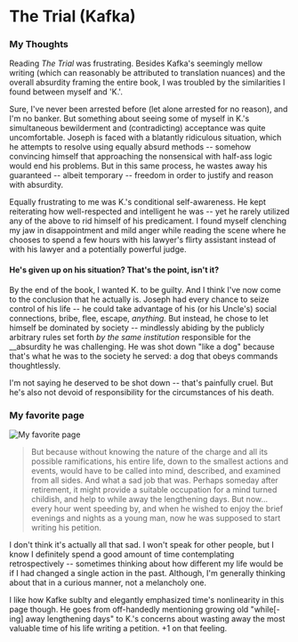 # The Trial \(Kafka\)

### My Thoughts

Reading _The Trial_ was frustrating. Besides Kafka's seemingly mellow writing \(which can reasonably be attributed to translation nuances\) and the overall absurdity framing the entire book, I was troubled by the similarities I found between myself and 'K.'.

Sure, I've never been arrested before \(let alone arrested for no reason\), and I'm no banker. But something about seeing some of myself in K.'s simultaneous bewilderment and \(contradicting\) acceptance was quite uncomfortable. Joseph is faced with a blatantly ridiculous situation, which he attempts to resolve using equally absurd methods -- somehow convincing himself that approaching the nonsensical with half-ass logic would end his problems. But in this same process, he wastes away his guaranteed -- albeit temporary -- freedom in order to justify and reason with absurdity. 

Equally frustrating to me was K.'s conditional self-awareness. He kept reiterating how well-respected and intelligent he was -- yet he rarely utilized any of the above to rid himself of his predicament. I found myself clenching my jaw in disappointment and mild anger while reading the scene where he chooses to spend a few hours with his lawyer's flirty assistant instead of with his lawyer and a potentially powerful judge.

#### He's given up on his situation? That's the point, isn't it?

By the end of the book, I wanted K. to be guilty. And I think I've now come to the conclusion that he actually is. Joseph had every chance to seize control of his life -- he could take advantage of his \(or his Uncle's\) social connections, bribe, flee, escape, _anything._ But instead, he chose to let himself be dominated by society -- mindlessly abiding by the publicly arbitrary rules set forth _by the same institution_ responsible for the __absurdity he was challenging. He was shot down "like a dog" because that's what he was to the society he served: a dog that obeys commands thoughtlessly. 

I'm not saying he deserved to be shot down -- that's painfully cruel. But he's also not devoid of responsibility for the circumstances of his death.

### My favorite page

![My favorite page](../../.gitbook/assets/img_7759.png)

> But because without knowing the nature of the charge and all its possible ramifications, his entire life, down to the smallest actions and events, would have to be called into mind, described, and examined from all sides. And what a sad job that was. Perhaps someday after retirement, it might provide a suitable occupation for a mind turned childish, and help to while away the lengthening days. But now... every hour went speeding by, and when he wished to enjoy the brief evenings and nights as a young man, now he was supposed to start writing his petition.

I don't think it's actually all that sad. I won't speak for other people, but I know I definitely spend a good amount of time contemplating retrospectively -- sometimes thinking about how different my life would be if I had changed a single action in the past. Although, I'm generally thinking about that in a curious manner, not a melancholy one.

I like how Kafke sublty and elegantly emphasized time's nonlinearity in this page though. He goes from off-handedly mentioning growing old "while\[-ing\] away lengthening days" to K.'s concerns about wasting away the most valuable time of his life writing a petition. +1 on that feeling.

